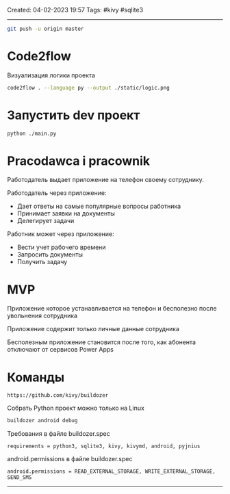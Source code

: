 Created: 04-02-2023 19:57
Tags: #kivy #sqlite3
___
```bash
git push -u origin master
```

# Code2flow
Визуализация логики проекта

```bash
code2flow . --language py --output ./static/logic.png 
```

# Запустить dev проект

```bash
python ./main.py
```

# Pracodawca i pracownik

Работодатель выдает приложение на телефон своему сотруднику.

Работодатель через приложение:
- Дает ответы на самые популярные вопросы работника
- Принимает заявки на документы
- Делегирует задачи

Работник может через приложение:
- Вести учет рабочего времени
- Запросить документы
- Получить задачу

# MVP

Приложение которое устанавливается на телефон и бесполезно после увольнения сотрудника

Приложение содержит только личные данные сотрудника

Бесполезным приложение становится после того, как абонента отключают от сервисов Power Apps

# Команды

	https://github.com/kivy/buildozer

Собрать Python проект можно только на Linux

```bash
buildozer android debug
```

Требования в файле buildozer.spec

	requirements = python3, sqlite3, kivy, kivymd, android, pyjnius

android.permissions в файле buildozer.spec

	android.permissions = READ_EXTERNAL_STORAGE, WRITE_EXTERNAL_STORAGE, SEND_SMS

___


